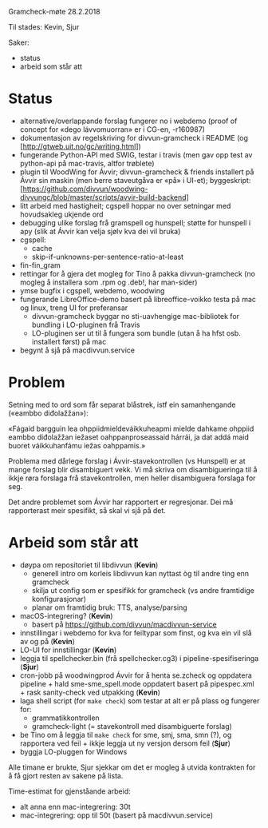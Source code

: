 Gramcheck-møte 28.2.2018

Til stades: Kevin, Sjur

Saker:
* status
* arbeid som står att

# Status

* alternative/overlappande forslag fungerer no i webdemo
  (proof of concept for «dego lávvomuorran» er i CG-en, -r160987)
* dokumentasjon av regelskriving for divvun-gramcheck i README
  (og [http://gtweb.uit.no/gc/writing.html])
* fungerande Python-API med SWIG, testar i travis (men gav opp test
  av python-api på mac-travis, altfor trøblete)
* plugin til WoodWing for Ávvir; divvun-gramcheck & friends installert på
  Ávvir sin maskin (men berre staveutgåva er «på» i UI-et); byggeskript:
  [https://github.com/divvun/woodwing-divvungc/blob/master/scripts/avvir-build-backend]
* litt arbeid med hastigheit; cgspell hoppar no over setningar med hovudsakleg
  ukjende ord
* debugging ulike forslag frå gramspell og hunspell; støtte for hunspell i apy
  (slik at Ávvir kan velja sjølv kva dei vil bruka)
* cgspell:
    - cache
    - skip-if-unknowns-per-sentence-ratio-at-least
* fin-fin_gram
* rettingar for å gjera det mogleg for Tino å pakka divvun-gramcheck
  (no mogleg å installera som .rpm og .deb!, har man-sider)
* ymse bugfix i cgspell, webdemo, woodwing
* fungerande LibreOffice-demo basert på libreoffice-voikko testa på mac og
  linux, treng UI for preferansar
    - divvun-gramcheck byggar no sti-uavhengige mac-bibliotek for bundling i
   LO-pluginen frå Travis
    - LO-pluginen ser ut til å fungera som bundle (utan å ha hfst osb. installert
   først) på mac
* begynt å sjå på macdivvun.service

# Problem
Setning med to ord som får separat blåstrek, istf ein samanhengande
(«eambbo diđolažžan»):

«Fágaid bargguin lea ohppiidmieldeváikkuheapmi mielde dahkame ohppiid eambbo
diđolažžan iežaset oahppanproseassaid hárrái, ja dat addá maid buoret
váikkuhanfámu iežas oahppamis.»

Problema med dårlege forslag i Ávvir-stavekontrollen (vs Hunspell) er at mange
forslag blir disambiguert vekk. Vi må skriva om disambigueringa til å ikkje røra
forslaga frå stavekontrollen, men heller disambiguera forslaga for seg.

Det andre problemet som Ávvir har rapportert er regresjonar. Dei må rapporterast
meir spesifikt, så skal vi sjå på det.

# Arbeid som står att

* døypa om repositoriet til libdivvun (**Kevin**)
    - generell intro om korleis libdivvun kan nyttast òg til andre ting enn
   gramcheck
    - skilja ut config som er spesifikk for gramcheck (vs andre framtidige
   konfigurasjonar)
    - planar om framtidig bruk: TTS, analyse/parsing
* macOS-integrering? (**Kevin**)
    - basert på https://github.com/divvun/macdivvun-service 
* innstillingar i webdemo for kva for feiltypar som finst, og kva ein vil slå av
  og på (**Kevin**)
* LO-UI for innstillingar (**Kevin**)
* leggja til spellchecker.bin (frå spellchecker.cg3) i pipeline-spesifiseringa
  (**Sjur**)
* cron-jobb på woodwingprod Ávvir for å henta se.zcheck og oppdatera pipeline +
  hald sme-sme_spell.mode oppdatert basert på pipespec.xml + rask sanity-check
  ved utpakking (**Kevin**)
* laga shell script (for `make check`) som testar at alt er på plass og
  fungerer for:
    - grammatikkontrollen
    - gramcheck-light (= stavekontroll med disambiguerte forslag)
* be Tino om å leggja til `make check` for sme, smj, sma, smn (?), og
  rapportera ved feil + ikkje leggja ut ny versjon dersom feil (**Sjur**)
* byggja LO-pluggen for Windows

Alle timane er brukte, Sjur sjekkar om det er mogleg å utvida kontrakten for å
få gjort resten av sakene på lista.

Time-estimat for gjenståande arbeid:
* alt anna enn mac-integrering: 30t
* mac-integrering: opp til 50t (basert på macdivvun.service)
